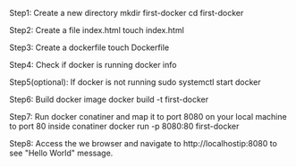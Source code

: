 Step1: Create a new directory
   mkdir first-docker
   cd first-docker

Step2: Create a file index.html
   touch index.html

Step3: Create a dockerfile
   touch Dockerfile

Step4: Check if docker is running
   docker info

Step5(optional): If docker is not running
   sudo systemctl start docker

Step6: Build docker image
  docker build -t first-docker

Step7: Run docker conatiner and map it to port 8080 on your local machine to port 80 inside conatiner
  docker run -p 8080:80 first-docker

Step8: Access the we browser and navigate to http://localhostip:8080 to see "Hello World" message.
